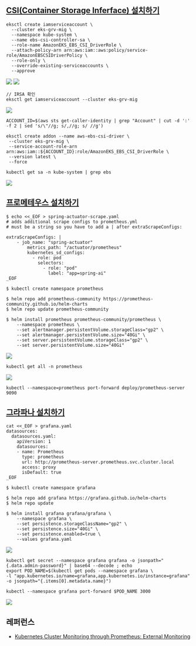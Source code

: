 ## [CSI(Container Storage Inferface) 설치하기](https://velog.io/@rockwellvinca/EKS-AWS-EBS-CSI-Driver-%EC%84%A4%EC%B9%98-%EB%B0%8F-%EA%B5%AC%EC%84%B1) ##

```
eksctl create iamserviceaccount \
  --cluster eks-grv-mig \
  --namespace kube-system \
  --name ebs-csi-controller-sa \
  --role-name AmazonEKS_EBS_CSI_DriverRole \
  --attach-policy-arn arn:aws:iam::aws:policy/service-role/AmazonEBSCSIDriverPolicy \
  --role-only \
  --override-existing-serviceaccounts \
  --approve 
```
![](https://github.com/gnosia93/eks-grv-mig/blob/main/tutorial/images/addon-csi-1.png)
![](https://github.com/gnosia93/eks-grv-mig/blob/main/tutorial/images/addon-csi-2.png)

```
// IRSA 확인
eksctl get iamserviceaccount --cluster eks-grv-mig
```
![](https://github.com/gnosia93/eks-grv-mig/blob/main/tutorial/images/addon-csi-3.png)

```
ACCOUNT_ID=$(aws sts get-caller-identity | grep "Account" | cut -d ':' -f 2 | sed 's/\"//g; s/,//g; s/ //g')

eksctl create addon --name aws-ebs-csi-driver \
 --cluster eks-grv-mig \
 --service-account-role-arn arn:aws:iam::${ACCOUNT_ID}:role/AmazonEKS_EBS_CSI_DriverRole \
 --version latest \
 --force
```

```
kubectl get sa -n kube-system | grep ebs
```
![](https://github.com/gnosia93/eks-grv-mig/blob/main/tutorial/images/addon-csi-4.png)



## [프로메테우스 설치하기](https://incredible.ai/kubernetes/2020/09/08/Prometheus_And_Grafana/) ##

```
$ echo <<_EOF > spring-actuator-scrape.yaml
# adds additional scrape configs to prometheus.yml
# must be a string so you have to add a | after extraScrapeConfigs:

extraScrapeConfigs: |
    - job_name: "spring-actuator"
        metrics_path: "/actuator/prometheus"
        kubernetes_sd_configs:
          - role: pod
            selectors:
              - role: "pod"
                label: "app=spring-ai"
_EOF
```


```
$ kubectl create namespace prometheus

$ helm repo add prometheus-community https://prometheus-community.github.io/helm-charts
$ helm repo update prometheus-community

$ helm install prometheus prometheus-community/prometheus \
    --namespace prometheus \
    --set alertmanager.persistentVolume.storageClass="gp2" \
    --set alertmanager.persistentVolume.size="40Gi" \
    --set server.persistentVolume.storageClass="gp2" \
    --set server.persistentVolume.size="40Gi"
```
![](https://github.com/gnosia93/eks-grv-mig/blob/main/tutorial/images/prometheus-1.png)

```
kubectl get all -n prometheus
```
![](https://github.com/gnosia93/eks-grv-mig/blob/main/tutorial/images/prometheus-2.png)


```
kubectl --namespace=prometheus port-forward deploy/prometheus-server 9090
```


## [그라파나 설치하기](https://incredible.ai/kubernetes/2020/09/08/Prometheus_And_Grafana/) ##

```
cat <<_EOF > grafana.yaml
datasources:
  datasources.yaml:
    apiVersion: 1
    datasources:
    - name: Prometheus
      type: prometheus
      url: http://prometheus-server.prometheus.svc.cluster.local
      access: proxy
      isDefault: true
_EOF
```
```
$ kubectl create namespace grafana

$ helm repo add grafana https://grafana.github.io/helm-charts
$ helm repo update

$ helm install grafana grafana/grafana \
    --namespace grafana \
    --set persistence.storageClassName="gp2" \
    --set persistence.size="40Gi" \
    --set persistence.enabled=true \
    --values grafana.yaml 
```
![](https://github.com/gnosia93/eks-grv-mig/blob/main/tutorial/images/grafana-1.png)

```
kubectl get secret --namespace grafana grafana -o jsonpath="{.data.admin-password}" | base64 --decode ; echo
export POD_NAME=$(kubectl get pods --namespace grafana \
-l "app.kubernetes.io/name=grafana,app.kubernetes.io/instance=grafana" -o jsonpath="{.items[0].metadata.name}")

kubectl --namespace grafana port-forward $POD_NAME 3000
```
![](https://github.com/gnosia93/eks-grv-mig/blob/main/tutorial/images/grafana-2.png)


## 레퍼런스 ##

* [Kubernetes Cluster Monitoring through Prometheus: External Monitoring](https://vivek-raj.medium.com/kubernetes-cluster-monitoring-through-prometheus-external-monitoring-54ff01a8b727)
